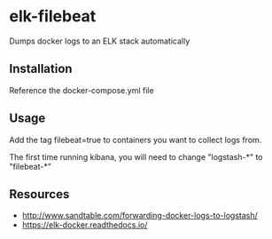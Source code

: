 # elk-filebeat
Dumps docker logs to an ELK stack automatically

## Installation
Reference the docker-compose.yml file

## Usage
Add the tag filebeat=true to containers you want to collect logs from.

The first time running kibana, you will need to change "logstash-&ast;" to "filebeat-&ast;"

## Resources
* http://www.sandtable.com/forwarding-docker-logs-to-logstash/
* https://elk-docker.readthedocs.io/
